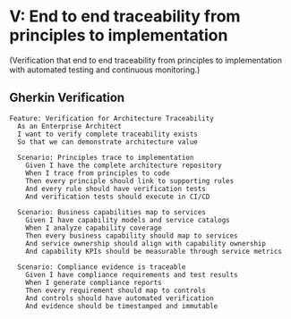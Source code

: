 # V: End to end traceability from principles to implementation

(Verification that end to end traceability from principles to implementation with automated testing and continuous monitoring.)

## Gherkin Verification

```gherkin
Feature: Verification for Architecture Traceability
  As an Enterprise Architect
  I want to verify complete traceability exists
  So that we can demonstrate architecture value

  Scenario: Principles trace to implementation
    Given I have the complete architecture repository
    When I trace from principles to code
    Then every principle should link to supporting rules
    And every rule should have verification tests
    And verification tests should execute in CI/CD

  Scenario: Business capabilities map to services
    Given I have capability models and service catalogs
    When I analyze capability coverage
    Then every business capability should map to services
    And service ownership should align with capability ownership
    And capability KPIs should be measurable through service metrics

  Scenario: Compliance evidence is traceable
    Given I have compliance requirements and test results
    When I generate compliance reports
    Then every requirement should map to controls
    And controls should have automated verification
    And evidence should be timestamped and immutable
```
